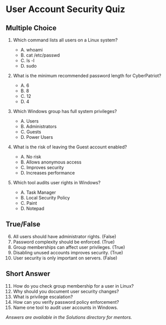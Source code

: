 # User Account Security Quiz

## Multiple Choice

1. Which command lists all users on a Linux system?
   - A. whoami
   - B. cat /etc/passwd
   - C. ls -l
   - D. sudo

2. What is the minimum recommended password length for CyberPatriot?
   - A. 6
   - B. 8
   - C. 12
   - D. 4

3. Which Windows group has full system privileges?
   - A. Users
   - B. Administrators
   - C. Guests
   - D. Power Users

4. What is the risk of leaving the Guest account enabled?
   - A. No risk
   - B. Allows anonymous access
   - C. Improves security
   - D. Increases performance

5. Which tool audits user rights in Windows?
   - A. Task Manager
   - B. Local Security Policy
   - C. Paint
   - D. Notepad

## True/False

6. All users should have administrator rights. (False)
7. Password complexity should be enforced. (True)
8. Group memberships can affect user privileges. (True)
9. Disabling unused accounts improves security. (True)
10. User security is only important on servers. (False)

## Short Answer

11. How do you check group membership for a user in Linux?
12. Why should you document user security changes?
13. What is privilege escalation?
14. How can you verify password policy enforcement?
15. Name one tool to audit user accounts in Windows.

*Answers are available in the Solutions directory for mentors.*
